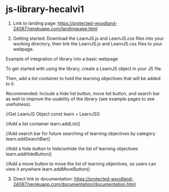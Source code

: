 # js-library-hecalvi1


1) Link to landing page: https://protected-woodland-24087.herokuapp.com/landingpage.html

2) Getting started:
Download the LearnJS.js and LearnJS.css files into your working directory, then link the LearnJS.js and LearnJS.css files to your webpage.

Example of integration of library into a basic webpage

<!DOCTYPE html>
<html lang="en">
<head>
<meta charset="utf-8">
<title>Your title</title>
<link rel="stylesheet" href="LearnJS.css">
<link rel="stylesheet" href="yourcssfile.css">
<script defer type="text/javascript" src="LearnJS.js"></script>
<script defer type="text/javascript" src="yourjsfile.js"></script>
</head>
<body>
</body>
</html>


To get started with using the library, create a LearnJS object in your JS file.

Then, add a list container to hold the learning objectives that will be added to it.


Recommended: Include a hide list button, move list button, and search bar as well to improve the usability of the library (see example pages to see usefulness).

//Get LearnJS Object
const learn = LearnJS()

//Add a list container
learn.addList()

//Add search bar for future searching of learning objectives by category
learn.addSearchBar()

//Add a hide button to hide/unhide the list of learning objectives
learn.addHideButton()

//Add a move button to move the list of learning objectives, so users can view it anywhere
learn.addMoveButton()



3) Direct link to documentation: https://protected-woodland-24087.herokuapp.com/documentation/documentation.html
